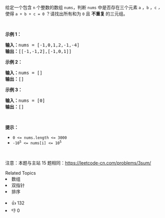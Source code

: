 <p>给定一个包含 <code>n</code> 个整数的数组&nbsp;<code>nums</code>，判断&nbsp;<code>nums</code>&nbsp;中是否存在三个元素&nbsp;<code>a</code> ，<code>b</code> ，<code>c</code> <em>，</em>使得&nbsp;<code>a + b + c = 0</code> ？请找出所有和为 <code>0</code> 且&nbsp;<strong>不重复&nbsp;</strong>的三元组。</p>

<p>&nbsp;</p>

<p><strong>示例 1：</strong></p>

<pre>
<strong>输入：</strong>nums = [-1,0,1,2,-1,-4]
<strong>输出：</strong>[[-1,-1,2],[-1,0,1]]
</pre>

<p><strong>示例 2：</strong></p>

<pre>
<strong>输入：</strong>nums = []
<strong>输出：</strong>[]
</pre>

<p><strong>示例 3：</strong></p>

<pre>
<strong>输入：</strong>nums = [0]
<strong>输出：</strong>[]
</pre>

<p>&nbsp;</p>

<p><strong>提示：</strong></p>

<ul> 
 <li><code>0 &lt;= nums.length &lt;= 3000</code></li> 
 <li><code>-10<sup>5</sup> &lt;= nums[i] &lt;= 10<sup>5</sup></code></li> 
</ul>

<p>&nbsp;</p>

<p>
 <meta charset="UTF-8" />注意：本题与主站 15&nbsp;题相同：<a href="https://leetcode-cn.com/problems/3sum/">https://leetcode-cn.com/problems/3sum/</a></p>

<div><div>Related Topics</div><div><li>数组</li><li>双指针</li><li>排序</li></div></div><br><div><li>👍 132</li><li>👎 0</li></div>
